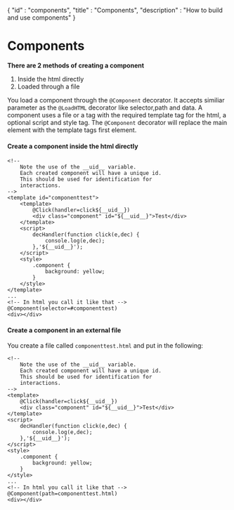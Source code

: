 {
"id" : "components",
"title" : "Components",
"description" : "How to build and use components"
}
# Components

**There are 2 methods of creating a component**
1. Inside the html directly
2. Loaded through a file

You load a component through the ```@Component``` decorator. It accepts similiar
parameter as the ```@LoadHTML``` decorator like selector,path and data.
A component uses a file or a tag with the required template tag for the html, a optional script and style tag.
The ```@Component``` decorator will replace the main element with the template tags first element.

#### Create a component inside the html directly
```
<!-- 
    Note the use of the __uid__ variable.
    Each created component will have a unique id.
    This should be used for identification for
    interactions.
-->
<template id="componenttest">
    <template>
        @Click(handler=click${__uid__})
        <div class="component" id="${__uid__}">Test</div>
    </template>
    <script>
        decHandler(function click(e,dec) {
            console.log(e,dec);
        },'${__uid__}');
    </script>
    <style>
        .component {
            background: yellow;
        }
    </style>
</template>
...
<!-- In html you call it like that -->
@Component(selector=#componenttest)
<div></div>
```

#### Create a component in an external file

You create a file called ```componenttest.html``` and put in the following:
```
<!-- 
    Note the use of the __uid__ variable.
    Each created component will have a unique id.
    This should be used for identification for
    interactions.
-->
<template>
    @Click(handler=click${__uid__})
    <div class="component" id="${__uid__}">Test</div>
</template>
<script>
    decHandler(function click(e,dec) {
        console.log(e,dec);
    },'${__uid__}');
</script>
<style>
    .component {
        background: yellow;
    }
</style>
...
<!-- In html you call it like that -->
@Component(path=componenttest.html)
<div></div>
```
